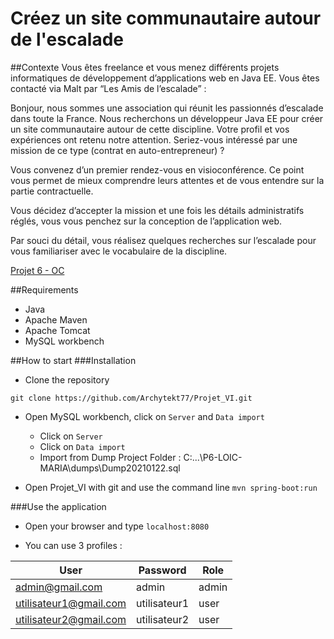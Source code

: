 # Créez un site communautaire autour de l'escalade

##Contexte
Vous êtes freelance et vous menez différents projets informatiques de développement d’applications web en Java EE. Vous êtes contacté via Malt par “Les Amis de l’escalade” :

Bonjour, nous sommes une association qui réunit les passionnés d’escalade dans toute la France. Nous recherchons un développeur Java EE pour créer un site communautaire autour de cette discipline. Votre profil et vos expériences ont retenu notre attention. Seriez-vous intéressé par une mission de ce type (contrat en auto-entrepreneur) ?

Vous convenez d’un premier rendez-vous en visioconférence. Ce point vous permet de mieux comprendre leurs attentes et de vous entendre sur la partie contractuelle.

Vous décidez d’accepter la mission et une fois les détails administratifs réglés, vous vous penchez sur la conception de l’application web.

Par souci du détail, vous réalisez quelques recherches sur l’escalade pour vous familiariser avec le vocabulaire de la discipline.

[Projet 6 - OC](https://openclassrooms.com/fr/paths/88/projects/128/assignment)

##Requirements

* Java
* Apache Maven
* Apache Tomcat
* MySQL workbench


##How to start
###Installation

* Clone the repository

`git clone https://github.com/Archytekt77/Projet_VI.git`

* Open MySQL workbench, click on `Server` and `Data import`
    * Click on `Server`
    * Click on `Data import`
    * Import from Dump Project Folder : C:...\P6-LOIC-MARIA\dumps\Dump20210122.sql
  
* Open Projet_VI with git and use the command line `mvn spring-boot:run`


###Use the application

* Open your browser and type `localhost:8080`

* You can use 3 profiles :

User | Password | Role
-----|----------|-----
admin@gmail.com| admin | admin
utilisateur1@gmail.com | utilisateur1 | user
utilisateur2@gmail.com | utilisateur2 | user